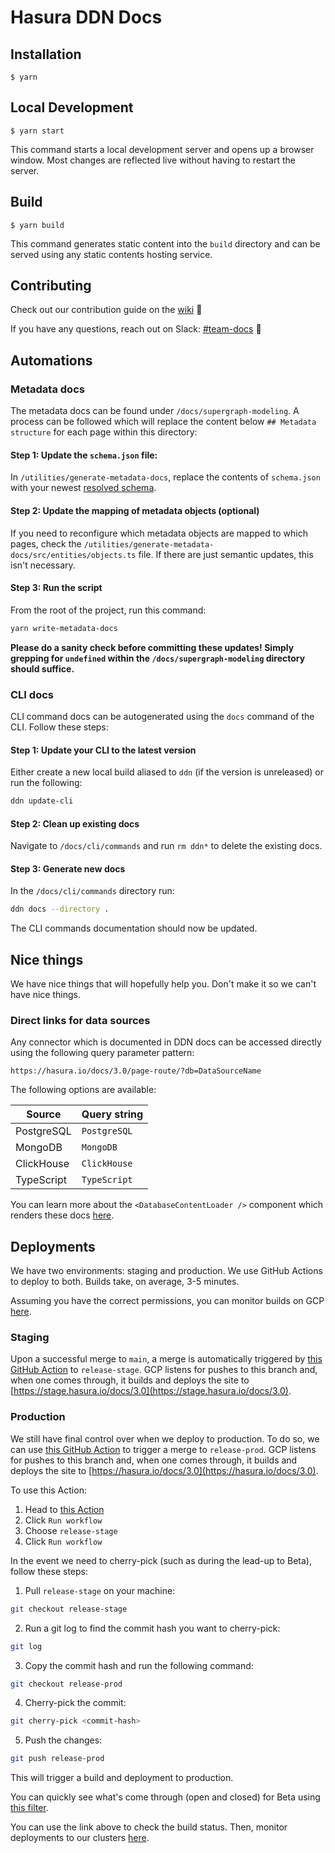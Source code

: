 # Hasura DDN Docs

## Installation

```
$ yarn
```

## Local Development

```
$ yarn start
```

This command starts a local development server and opens up a browser window. Most changes are reflected live without
having to restart the server.

## Build

```
$ yarn build
```

This command generates static content into the `build` directory and can be served using any static contents hosting
service.

## Contributing

Check out our contribution guide on the [wiki](https://hasura.io/docs/3.0/wiki/contributing/) 🤙

If you have any questions, reach out on Slack: [#team-docs](https://hasurahq.slack.com/archives/C015EA71MU0) 📢

## Automations

### Metadata docs

The metadata docs can be found under `/docs/supergraph-modeling`. A process can be followed which will replace the
content below `## Metadata structure` for each page within this directory:

#### Step 1: Update the `schema.json` file:

In `/utilities/generate-metadata-docs`, replace the contents of `schema.json` with your newest
[resolved schema](https://github.com/hasura/hasura-lsp-server/blob/main/server/src/hasura/opendd/supergraph_resolved.json).

#### Step 2: Update the mapping of metadata objects (optional)

If you need to reconfigure which metadata objects are mapped to which pages, check the
`/utilities/generate-metadata-docs/src/entities/objects.ts` file. If there are just semantic updates, this isn't
necessary.

#### Step 3: Run the script

From the root of the project, run this command:

```bash
yarn write-metadata-docs
```

**Please do a sanity check before committing these updates! Simply grepping for `undefined` within the
`/docs/supergraph-modeling` directory should suffice.**

### CLI docs

CLI command docs can be autogenerated using the `docs` command of the CLI. Follow these steps:

#### Step 1: Update your CLI to the latest version

Either create a new local build aliased to `ddn` (if the version is unreleased) or run the following:

```bash
ddn update-cli
```

#### Step 2: Clean up existing docs

Navigate to `/docs/cli/commands` and run `rm ddn*` to delete the existing docs.

#### Step 3: Generate new docs

In the `/docs/cli/commands` directory run:

```bash
ddn docs --directory .
```

The CLI commands documentation should now be updated.

## Nice things

We have nice things that will hopefully help you. Don't make it so we can't have nice things.

### Direct links for data sources

Any connector which is documented in DDN docs can be accessed directly using the following query parameter pattern:

```text
https://hasura.io/docs/3.0/page-route/?db=DataSourceName
```

The following options are available:

| Source     | Query string |
| ---------- | ------------ |
| PostgreSQL | `PostgreSQL` |
| MongoDB    | `MongoDB`    |
| ClickHouse | `ClickHouse` |
| TypeScript | `TypeScript` |

You can learn more about the `<DatabaseContentLoader />` component which renders these docs
[here](https://github.com/hasura/ddn-docs/blob/main/src/components/databaseDocs/index.tsx).

## Deployments

We have two environments: staging and production. We use GitHub Actions to deploy to both. Builds take, on average, 3-5
minutes.

Assuming you have the correct permissions, you can monitor builds on GCP
[here](https://console.cloud.google.com/cloud-build/builds;region=us-west2?project=websitecloud-352908).

### Staging

Upon a successful merge to `main`, a merge is automatically triggered by
[this GitHub Action](https://github.com/hasura/ddn-docs/actions/workflows/merge-main-to-staging.yml) to `release-stage`.
GCP listens for pushes to this branch and, when one comes through, it builds and deploys the site to
[https://stage.hasura.io/docs/3.0](https://stage.hasura.io/docs/3.0).

### Production

We still have final control over when we deploy to production. To do so, we can use
[this GitHub Action](https://github.com/hasura/ddn-docs/actions/workflows/merge-staging-to-prod.yml) to trigger a merge
to `release-prod`. GCP listens for pushes to this branch and, when one comes through, it builds and deploys the site to
[https://hasura.io/docs/3.0](https://hasura.io/docs/3.0).

To use this Action:

1. Head to [this Action](https://github.com/hasura/ddn-docs/actions/workflows/merge-staging-to-prod.yml)
2. Click `Run workflow`
3. Choose `release-stage`
4. Click `Run workflow`

In the event we need to cherry-pick (such as during the lead-up to Beta), follow these steps:

1. Pull `release-stage` on your machine:

```bash
git checkout release-stage
```

2. Run a git log to find the commit hash you want to cherry-pick:

```bash
git log
```

3. Copy the commit hash and run the following command:

```bash
git checkout release-prod
```

4. Cherry-pick the commit:

```bash
git cherry-pick <commit-hash>
```

5. Push the changes:

```bash
git push release-prod
```

This will trigger a build and deployment to production.

You can quickly see what's come through (open and closed) for Beta using
[this filter](https://github.com/hasura/ddn-docs/issues?q=label%3Ahold-for-beta).

You can use the link above to check the build status. Then, monitor deployments to our clusters
[here](https://console.cloud.google.com/kubernetes/deployment/us-west2/prod-website-cloud-us-we2-gke-01/hasura/v3-docs-hasura/overview?project=websitecloud-352908).
